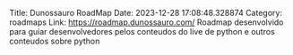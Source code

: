 Title: Dunossauro RoadMap
Date: 2023-12-28 17:08:48.328874
Category: roadmaps
Link: https://roadmap.dunossauro.com/
Roadmap desenvolvido para guiar desenvolvedores pelos conteudos do live de python e outros conteudos sobre python
